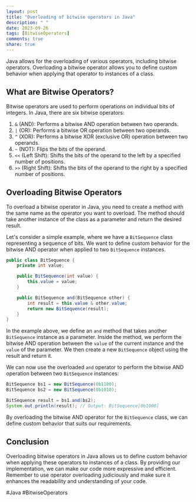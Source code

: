 ```yaml
---
layout: post
title: "Overloading of bitwise operators in Java"
description: " "
date: 2023-09-26
tags: [BitwiseOperators]
comments: true
share: true
---
```


Java allows for the overloading of various operators, including bitwise operators. Overloading a bitwise operator allows you to define custom behavior when applying that operator to instances of a class.

## What are Bitwise Operators?

Bitwise operators are used to perform operations on individual bits of integers. In Java, there are six bitwise operators:

1. `&` (AND): Performs a bitwise AND operation between two operands.
2. `|` (OR): Performs a bitwise OR operation between two operands.
3. `^` (XOR): Performs a bitwise XOR (exclusive OR) operation between two operands.
4. `~` (NOT): Flips the bits of the operand.
5. `<<` (Left Shift): Shifts the bits of the operand to the left by a specified number of positions.
6. `>>` (Right Shift): Shifts the bits of the operand to the right by a specified number of positions.

## Overloading Bitwise Operators

To overload a bitwise operator in Java, you need to create a method with the same name as the operator you want to overload. The method should take another instance of the class as a parameter and return the desired result.

Let's consider a simple example, where we have a `BitSequence` class representing a sequence of bits. We want to define custom behavior for the bitwise AND operator when applied to two `BitSequence` instances.

```java
public class BitSequence {
    private int value;

    public BitSequence(int value) {
        this.value = value;
    }

    public BitSequence and(BitSequence other) {
        int result = this.value & other.value;
        return new BitSequence(result);
    }
}
```

In the example above, we define an `and` method that takes another `BitSequence` instance as a parameter. Inside the method, we perform the bitwise AND operation between the `value` of the current instance and the `value` of the parameter. We then create a new `BitSequence` object using the result and return it.

We can now use the overloaded `and` operator to perform the bitwise AND operation between two `BitSequence` instances:

```java
BitSequence bs1 = new BitSequence(0b1100);
BitSequence bs2 = new BitSequence(0b1010);

BitSequence result = bs1.and(bs2);
System.out.println(result); // Output: BitSequence[0b1000]
```

By overloading the bitwise AND operator for the `BitSequence` class, we can define custom behavior that suits our requirements.

## Conclusion

Overloading bitwise operators in Java allows us to define custom behavior when applying these operators to instances of a class. By providing our implementation, we can make our code more expressive and efficient. Remember to use operator overloading judiciously and make sure it enhances the readability and understanding of your code. 

#Java #BitwiseOperators